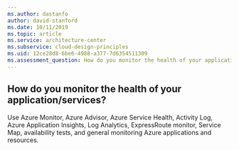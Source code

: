 ```yaml
---
ms.author: dastanfo
author: david-stanford
ms.date: 10/11/2019
ms.topic: article
ms.service: architecture-center
ms.subservice: cloud-design-principles
ms.uid: 12ce28d8-6be6-4988-a377-7d6354511309
ms.assessment_question: How do you monitor the health of your application/services?
---
```

## How do you monitor the health of your application/services?

Use Azure Monitor, Azure Advisor, Azure Service Health, Activity Log, Azure Application Insights, Log Analytics, ExpressRoute monitor, Service Map, availability tests, and general monitoring Azure applications and resources.
